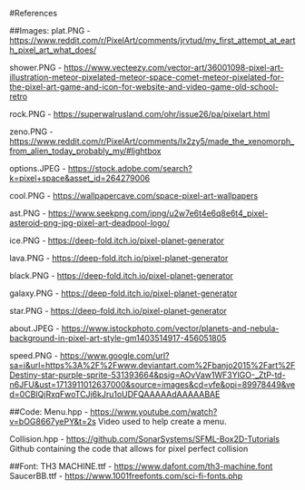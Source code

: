 #References

##Images:
plat.PNG - https://www.reddit.com/r/PixelArt/comments/jrvtud/my_first_attempt_at_earth_pixel_art_what_does/

shower.PNG - https://www.vecteezy.com/vector-art/36001098-pixel-art-illustration-meteor-pixelated-meteor-space-comet-meteor-pixelated-for-the-pixel-art-game-and-icon-for-website-and-video-game-old-school-retro

rock.PNG - https://superwalrusland.com/ohr/issue26/pa/pixelart.html

zeno.PNG - https://www.reddit.com/r/PixelArt/comments/lx2zy5/made_the_xenomorph_from_alien_today_probably_my/#lightbox

options.JPEG - https://stock.adobe.com/search?k=pixel+space&asset_id=264279006

cool.PNG - https://wallpapercave.com/space-pixel-art-wallpapers

ast.PNG - https://www.seekpng.com/ipng/u2w7e6t4e6q8e6t4_pixel-asteroid-png-jpg-pixel-art-deadpool-logo/

ice.PNG - https://deep-fold.itch.io/pixel-planet-generator

lava.PNG - https://deep-fold.itch.io/pixel-planet-generator

black.PNG - https://deep-fold.itch.io/pixel-planet-generator

galaxy.PNG - https://deep-fold.itch.io/pixel-planet-generator

star.PNG - https://deep-fold.itch.io/pixel-planet-generator

about.JPEG - https://www.istockphoto.com/vector/planets-and-nebula-background-in-pixel-art-style-gm1403514917-456051805

speed.PNG - https://www.google.com/url?sa=i&url=https%3A%2F%2Fwww.deviantart.com%2Fbanjo2015%2Fart%2FDestiny-star-purple-sprite-531393664&psig=AOvVaw1WF3YlGO-_ZtP-td-n6JFU&ust=1713911012637000&source=images&cd=vfe&opi=89978449&ved=0CBIQjRxqFwoTCJj6kJru1oUDFQAAAAAdAAAAABAE

##Code:
Menu.hpp - https://www.youtube.com/watch?v=bOG8667yePY&t=2s
Video used to help create a menu.

Collision.hpp - https://github.com/SonarSystems/SFML-Box2D-Tutorials
Github containing the code that allows for pixel perfect collision

##Font:
TH3 MACHINE.ttf - https://www.dafont.com/th3-machine.font
SaucerBB.ttf - https://www.1001freefonts.com/sci-fi-fonts.php

